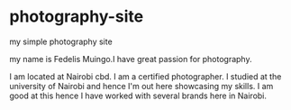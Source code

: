 # photography-site
my simple photography site

my name is Fedelis Muingo.I have great passion for photography.

I am located at Nairobi cbd.
I am a certified photographer. I studied at the university of Nairobi and hence I'm out here showcasing my skills.
I am good at this hence I have worked with several brands here in Nairobi.

